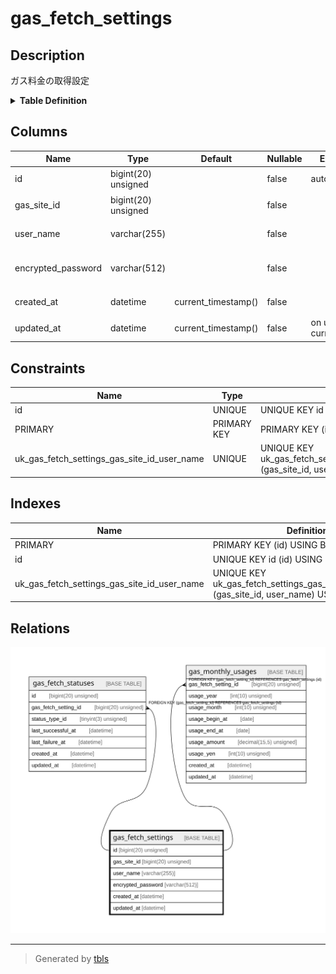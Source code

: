 # gas_fetch_settings

## Description

ガス料金の取得設定

<details>
<summary><strong>Table Definition</strong></summary>

```sql
CREATE TABLE `gas_fetch_settings` (
  `id` bigint(20) unsigned NOT NULL AUTO_INCREMENT COMMENT 'ID',
  `gas_site_id` bigint(20) unsigned NOT NULL COMMENT 'ガス料金サイトID',
  `user_name` varchar(255) NOT NULL COMMENT 'ユーザー名',
  `encrypted_password` varchar(512) NOT NULL COMMENT '暗号化済パスワード',
  `created_at` datetime NOT NULL DEFAULT current_timestamp() COMMENT '作成日時(UTC)',
  `updated_at` datetime NOT NULL DEFAULT current_timestamp() ON UPDATE current_timestamp() COMMENT '更新日時(UTC)',
  PRIMARY KEY (`id`),
  UNIQUE KEY `id` (`id`),
  UNIQUE KEY `uk_gas_fetch_settings_gas_site_id_user_name` (`gas_site_id`,`user_name`)
) ENGINE=InnoDB DEFAULT CHARSET=utf8mb4 COLLATE=utf8mb4_general_ci COMMENT='ガス料金の取得設定'
```

</details>

## Columns

| Name | Type | Default | Nullable | Extra Definition | Children | Parents | Comment |
| ---- | ---- | ------- | -------- | ---------------- | -------- | ------- | ------- |
| id | bigint(20) unsigned |  | false | auto_increment | [gas_fetch_statuses](gas_fetch_statuses.md) [gas_monthly_usages](gas_monthly_usages.md) |  | ID |
| gas_site_id | bigint(20) unsigned |  | false |  |  |  | ガス料金サイトID |
| user_name | varchar(255) |  | false |  |  |  | ユーザー名 |
| encrypted_password | varchar(512) |  | false |  |  |  | 暗号化済パスワード |
| created_at | datetime | current_timestamp() | false |  |  |  | 作成日時(UTC) |
| updated_at | datetime | current_timestamp() | false | on update current_timestamp() |  |  | 更新日時(UTC) |

## Constraints

| Name | Type | Definition |
| ---- | ---- | ---------- |
| id | UNIQUE | UNIQUE KEY id (id) |
| PRIMARY | PRIMARY KEY | PRIMARY KEY (id) |
| uk_gas_fetch_settings_gas_site_id_user_name | UNIQUE | UNIQUE KEY uk_gas_fetch_settings_gas_site_id_user_name (gas_site_id, user_name) |

## Indexes

| Name | Definition |
| ---- | ---------- |
| PRIMARY | PRIMARY KEY (id) USING BTREE |
| id | UNIQUE KEY id (id) USING BTREE |
| uk_gas_fetch_settings_gas_site_id_user_name | UNIQUE KEY uk_gas_fetch_settings_gas_site_id_user_name (gas_site_id, user_name) USING BTREE |

## Relations

![er](gas_fetch_settings.svg)

---

> Generated by [tbls](https://github.com/k1LoW/tbls)
